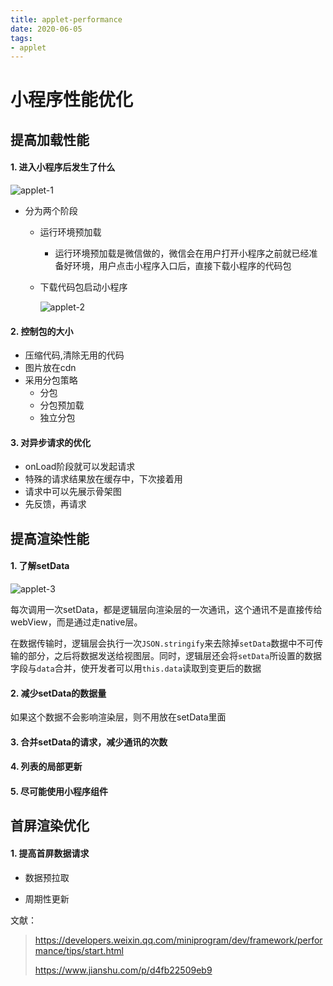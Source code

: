 ```yaml
---
title: applet-performance
date: 2020-06-05
tags:
- applet
---
```


# 小程序性能优化

## 提高加载性能

#### 1. 进入小程序后发生了什么

![applet-1](img\applet-performance\applet-1.webp)

<!--more-->

- 分为两个阶段

  - 运行环境预加载

    - 运行环境预加载是微信做的，微信会在用户打开小程序之前就已经准备好环境，用户点击小程序入口后，直接下载小程序的代码包

  - 下载代码包启动小程序

    ![applet-2](img\applet-performance\applet-2.webp)

#### 2. 控制包的大小

- 压缩代码,清除无用的代码
- 图片放在cdn
- 采用分包策略
  - 分包
  - 分包预加载
  - 独立分包

#### 3. 对异步请求的优化

- onLoad阶段就可以发起请求
- 特殊的请求结果放在缓存中，下次接着用
- 请求中可以先展示骨架图
- 先反馈，再请求

## 提高渲染性能

#### 1. 了解setData

![applet-3](img\applet-performance\applet-3.webp)

每次调用一次setData，都是逻辑层向渲染层的一次通讯，这个通讯不是直接传给webView，而是通过走native层。

在数据传输时，逻辑层会执行一次`JSON.stringify`来去除掉`setData`数据中不可传输的部分，之后将数据发送给视图层。同时，逻辑层还会将`setData`所设置的数据字段与`data`合并，使开发者可以用`this.data`读取到变更后的数据

#### 2. 减少setData的数据量

如果这个数据不会影响渲染层，则不用放在setData里面

#### 3. 合并setData的请求，减少通讯的次数

#### 4. 列表的局部更新

#### 5. 尽可能使用小程序组件

## 首屏渲染优化

#### 1. 提高首屏数据请求

- 数据预拉取

- 周期性更新

文献：

> https://developers.weixin.qq.com/miniprogram/dev/framework/performance/tips/start.html
>
> https://www.jianshu.com/p/d4fb22509eb9